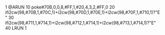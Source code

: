 1 @ARUN
10 poke#70B,0,0,8,#FF,1,#20,4,3,2,#FF,0
20 ifi2cw(98,#70B,1,#70C,1)+i2cw(98,#70D,1,#70E,1)+i2cw(98,#70F,1,#710,1)?"E"
30 ifi2cw(98,#711,1,#714,1)+i2cw(98,#712,1,#714,1)+i2cw(98,#713,1,#714,1)?"E"
40 LRUN 1